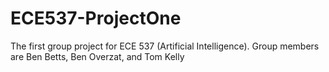 # ECE537-ProjectOne
The first group project for ECE 537 (Artificial Intelligence). Group members are Ben Betts, Ben Overzat, and Tom Kelly
